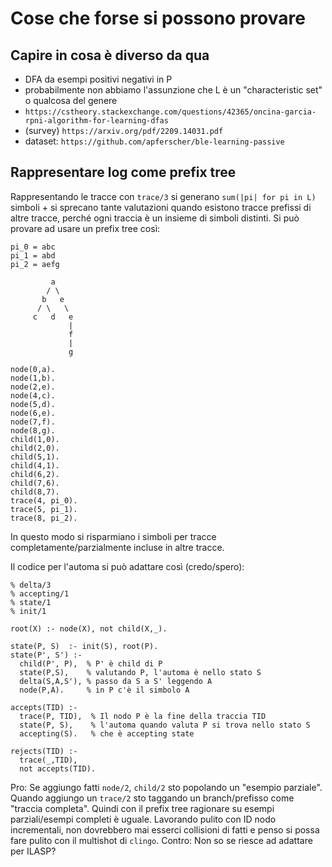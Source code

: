 # Cose che forse si possono provare

## Capire in cosa è diverso da qua
* DFA da esempi positivi negativi in P 
* probabilmente non abbiamo l'assunzione che L è un "characteristic set" o qualcosa del genere
* `https://cstheory.stackexchange.com/questions/42365/oncina-garcia-rpni-algorithm-for-learning-dfas`
* (survey) `https://arxiv.org/pdf/2209.14031.pdf`
* dataset: `https://github.com/apferscher/ble-learning-passive`

## Rappresentare log come prefix tree

Rappresentando le tracce con `trace/3` si generano `sum(|pi| for pi in L)` simboli + si sprecano tante valutazioni quando esistono tracce prefissi di altre tracce, perché ogni traccia è un insieme di simboli distinti. Si può provare ad usare un prefix tree così:

```
pi_0 = abc
pi_1 = abd
pi_2 = aefg

         a
        / \
       b   e
      / \   \
     c   d   e 
             | 
             f 
             |
             g

node(0,a).
node(1,b).
node(2,e).
node(4,c).
node(5,d).
node(6,e).
node(7,f).
node(8,g).
child(1,0).
child(2,0).
child(5,1).
child(4,1).
child(6,2).
child(7,6).
child(8,7).
trace(4, pi_0).
trace(5, pi_1).
trace(8, pi_2).
```

In questo modo si risparmiano i simboli per tracce completamente/parzialmente incluse in altre tracce.

Il codice per l'automa si può adattare così (credo/spero):

```
% delta/3
% accepting/1
% state/1
% init/1

root(X) :- node(X), not child(X,_).

state(P, S)  :- init(S), root(P).
state(P', S') :- 
  child(P', P),  % P' è child di P
  state(P,S),    % valutando P, l'automa è nello stato S
  delta(S,A,S'), % passo da S a S' leggendo A
  node(P,A).     % in P c'è il simbolo A

accepts(TID) :- 
  trace(P, TID),  % Il nodo P è la fine della traccia TID
  state(P, S),    % l'automa quando valuta P si trova nello stato S
  accepting(S).   % che è accepting state

rejects(TID) :- 
  trace(_,TID),
  not accepts(TID).
```

Pro: Se aggiungo fatti `node/2`, `child/2` sto popolando un "esempio parziale". Quando aggiungo un `trace/2` sto taggando un branch/prefisso come "traccia completa". Quindi con il prefix tree ragionare su esempi parziali/esempi completi è uguale. Lavorando pulito con ID nodo incrementali, non dovrebbero mai esserci collisioni di fatti e penso si possa fare pulito con il multishot di `clingo`.
Contro: Non so se riesce ad adattare per ILASP?


